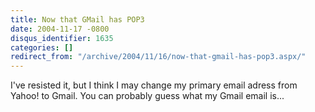 ```yaml
---
title: Now that GMail has POP3
date: 2004-11-17 -0800
disqus_identifier: 1635
categories: []
redirect_from: "/archive/2004/11/16/now-that-gmail-has-pop3.aspx/"
---
```


I've resisted it, but I think I may change my primary email adress from
Yahoo! to Gmail. You can probably guess what my Gmail email is...

